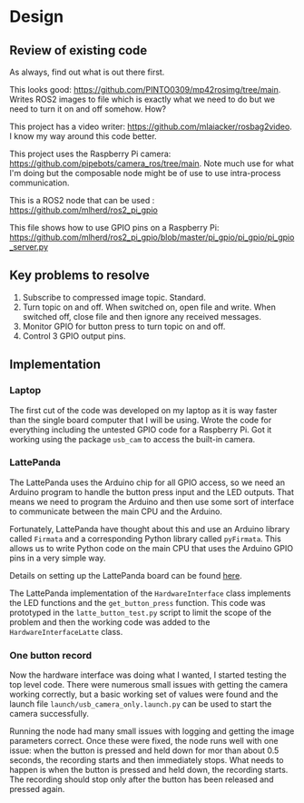 # Design

## Review of existing code

As always, find out what is out there first.

This looks good: https://github.com/PINTO0309/mp42rosimg/tree/main.  Writes ROS2 images to file which is exactly what we need to do but we need to turn it on and off somehow.  How?

This project has a video writer: https://github.com/mlaiacker/rosbag2video.  I know my way around this code better.

This project uses the Raspberry Pi camera: https://github.com/pipebots/camera_ros/tree/main.  Note much use for what I'm doing but the composable node might be of use to use intra-process communication.

This is a ROS2 node that can be used : https://github.com/mlherd/ros2_pi_gpio

This file shows how to use GPIO pins on a Raspberry Pi: https://github.com/mlherd/ros2_pi_gpio/blob/master/pi_gpio/pi_gpio/pi_gpio_server.py

## Key problems to resolve

1. Subscribe to compressed image topic.  Standard.
2. Turn topic on and off.  When switched on, open file and write. When switched off, close file and then ignore any received messages.
3. Monitor GPIO for button press to turn topic on and off.
4. Control 3 GPIO output pins.

## Implementation

### Laptop 

The first cut of the code was developed on my laptop as it is way faster than the single board computer that I will be using.  Wrote the code for everything including the untested GPIO code for a Raspberry Pi.  Got it working using the package `usb_cam` to access the built-in camera.  

### LattePanda

The LattePanda uses the Arduino chip for all GPIO access, so we need an Arduino program to handle the button press input and the LED outputs.  That means we need to program the Arduino and then use some sort of interface to communicate between the main CPU and the Arduino. 

Fortunately, LattePanda have thought about this and use an Arduino library called `Firmata` and a corresponding Python library called `pyFirmata`.  This allows us to write Python code on the main CPU that uses the Arduino GPIO pins in a very simple way.

Details on setting up the LattePanda board can be found [here](latte-panda-setup/latte-panda.md).

The LattePanda implementation of the `HardwareInterface` class implements the LED functions and the `get_button_press` function.  This code was prototyped in the `latte_button_test.py` script to limit the scope of the problem and then the working code was added to the `HardwareInterfaceLatte` class.

### One button record

Now the hardware interface was doing what I wanted, I started testing the top level code.  There were numerous small issues with getting the camera working correctly, but a  basic working set of values were found and the launch file `launch/usb_camera_only.launch.py` can be used to start the camera successfully.  

Running the node had many small issues with logging and getting the image parameters correct.  Once these were fixed, the node runs well with one issue: when the button is pressed and held down for mor than about 0.5 seconds, the recording starts and then immediately stops.  What needs to happen is when the button is pressed and held down, the recording starts.  The recording should stop only after the button has been released and pressed again.


